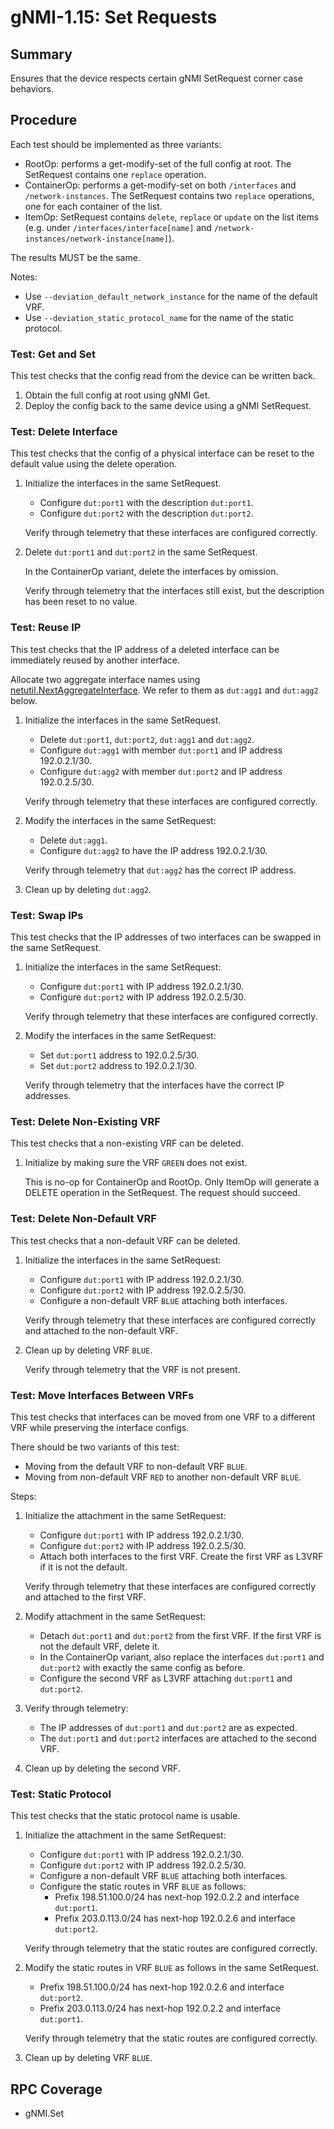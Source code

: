 # gNMI-1.15: Set Requests

## Summary

Ensures that the device respects certain gNMI SetRequest corner case behaviors.

## Procedure

Each test should be implemented as three variants:

*   RootOp: performs a get-modify-set of the full config at root. The SetRequest
    contains one `replace` operation.
*   ContainerOp: performs a get-modify-set on both `/interfaces` and
    `/network-instances`. The SetRequest contains two `replace` operations, one
    for each container of the list.
*   ItemOp: SetRequest contains `delete`, `replace` or `update` on the list
    items (e.g. under `/interfaces/interface[name]` and
    `/network-instances/network-instance[name]`).

The results MUST be the same.

Notes:

*   Use `--deviation_default_network_instance` for the name of the default VRF.
*   Use `--deviation_static_protocol_name` for the name of the static protocol.

### Test: Get and Set

This test checks that the config read from the device can be written back.

1.  Obtain the full config at root using gNMI Get.
2.  Deploy the config back to the same device using a gNMI SetRequest.

### Test: Delete Interface

This test checks that the config of a physical interface can be reset to the
default value using the delete operation.

1.  Initialize the interfaces in the same SetRequest.

    *   Configure `dut:port1` with the description `dut:port1`.
    *   Configure `dut:port2` with the description `dut:port2`.

    Verify through telemetry that these interfaces are configured correctly.

2.  Delete `dut:port1` and `dut:port2` in the same SetRequest.

    In the ContainerOp variant, delete the interfaces by omission.

    Verify through telemetry that the interfaces still exist, but the
    description has been reset to no value.

### Test: Reuse IP

This test checks that the IP address of a deleted interface can be immediately
reused by another interface.

Allocate two aggregate interface names using [netutil.NextAggregateInterface].
We refer to them as `dut:agg1` and `dut:agg2` below.

[netutil.NextAggregateInterface]: https://pkg.go.dev/github.com/openconfig/ondatra/netutil#NextAggregateInterface

1.  Initialize the interfaces in the same SetRequest.

    *   Delete `dut:port1`, `dut:port2`, `dut:agg1` and `dut:agg2`.
    *   Configure `dut:agg1` with member `dut:port1` and IP address
        192.0.2.1/30.
    *   Configure `dut:agg2` with member `dut:port2` and IP address
        192.0.2.5/30.

    Verify through telemetry that these interfaces are configured correctly.

2.  Modify the interfaces in the same SetRequest:

    *   Delete `dut:agg1`.
    *   Configure `dut:agg2` to have the IP address 192.0.2.1/30.

    Verify through telemetry that `dut:agg2` has the correct IP address.

3.  Clean up by deleting `dut:agg2`.

### Test: Swap IPs

This test checks that the IP addresses of two interfaces can be swapped in the
same SetRequest.

1.  Initialize the interfaces in the same SetRequest:

    *   Configure `dut:port1` with IP address 192.0.2.1/30.
    *   Configure `dut:port2` with IP address 192.0.2.5/30.

    Verify through telemetry that these interfaces are configured correctly.

2.  Modify the interfaces in the same SetRequest:

    *   Set `dut:port1` address to 192.0.2.5/30.
    *   Set `dut:port2` address to 192.0.2.1/30.

    Verify through telemetry that the interfaces have the correct IP addresses.

### Test: Delete Non-Existing VRF

This test checks that a non-existing VRF can be deleted.

1.  Initialize by making sure the VRF `GREEN` does not exist.

    This is no-op for ContainerOp and RootOp. Only ItemOp will generate a DELETE
    operation in the SetRequest. The request should succeed.

### Test: Delete Non-Default VRF

This test checks that a non-default VRF can be deleted.

1.  Initialize the interfaces in the same SetRequest:

    *   Configure `dut:port1` with IP address 192.0.2.1/30.
    *   Configure `dut:port2` with IP address 192.0.2.5/30.
    *   Configure a non-default VRF `BLUE` attaching both interfaces.

    Verify through telemetry that these interfaces are configured correctly and
    attached to the non-default VRF.

2.  Clean up by deleting VRF `BLUE`.

    Verify through telemetry that the VRF is not present.

### Test: Move Interfaces Between VRFs

This test checks that interfaces can be moved from one VRF to a different VRF
while preserving the interface configs.

There should be two variants of this test:

*   Moving from the default VRF to non-default VRF `BLUE`.
*   Moving from non-default VRF `RED` to another non-default VRF `BLUE`.

Steps:

1.  Initialize the attachment in the same SetRequest:

    *   Configure `dut:port1` with IP address 192.0.2.1/30.
    *   Configure `dut:port2` with IP address 192.0.2.5/30.
    *   Attach both interfaces to the first VRF. Create the first VRF as L3VRF
        if it is not the default.

    Verify through telemetry that these interfaces are configured correctly and
    attached to the first VRF.

2.  Modify attachment in the same SetRequest:

    *   Detach `dut:port1` and `dut:port2` from the first VRF. If the first VRF
        is not the default VRF, delete it.
    *   In the ContainerOp variant, also replace the interfaces `dut:port1` and
        `dut:port2` with exactly the same config as before.
    *   Configure the second VRF as L3VRF attaching `dut:port1` and `dut:port2`.

3.  Verify through telemetry:

    *   The IP addresses of `dut:port1` and `dut:port2` are as expected.
    *   The `dut:port1` and `dut:port2` interfaces are attached to the second
        VRF.

4.  Clean up by deleting the second VRF.

### Test: Static Protocol

This test checks that the static protocol name is usable.

1.  Initialize the attachment in the same SetRequest:

    *   Configure `dut:port1` with IP address 192.0.2.1/30.
    *   Configure `dut:port2` with IP address 192.0.2.5/30.
    *   Configure a non-default VRF `BLUE` attaching both interfaces.
    *   Configure the static routes in VRF `BLUE` as follows:
        *   Prefix 198.51.100.0/24 has next-hop 192.0.2.2 and interface
            `dut:port1`.
        *   Prefix 203.0.113.0/24 has next-hop 192.0.2.6 and interface
            `dut:port2`.

    Verify through telemetry that the static routes are configured correctly.

2.  Modify the static routes in VRF `BLUE` as follows in the same SetRequest.

    *   Prefix 198.51.100.0/24 has next-hop 192.0.2.6 and interface `dut:port2`.
    *   Prefix 203.0.113.0/24 has next-hop 192.0.2.2 and interface `dut:port1`.

    Verify through telemetry that the static routes are configured correctly.

3.  Clean up by deleting VRF `BLUE`.

## RPC Coverage

*   gNMI.Set
